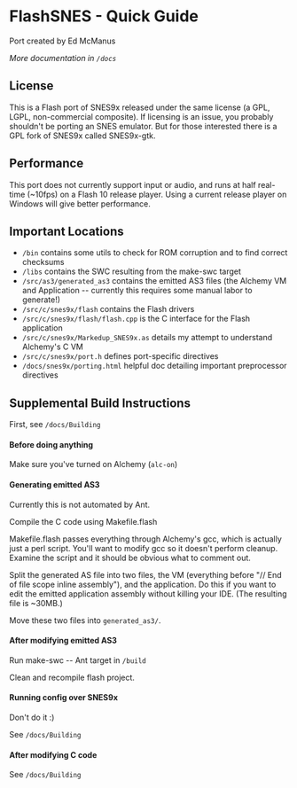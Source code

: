 FlashSNES - Quick Guide
=======================
Port created by Ed McManus

*More documentation in `/docs`*



## License ##

This is a Flash port of SNES9x released under the same license (a GPL, LGPL, non-commercial composite). If licensing is an issue, you probably shouldn't be porting an SNES emulator. But for those interested there is a GPL fork of SNES9x called SNES9x-gtk.


## Performance ##

This port does not currently support input or audio, and runs at half real-time (~10fps) on a Flash 10 release player. Using a current release player on Windows will give better performance.


## Important Locations ##

  - `/bin` contains some utils to check for ROM corruption and to find correct checksums
  - `/libs` contains the SWC resulting from the make-swc target
  - `/src/as3/generated_as3` contains the emitted AS3 files (the Alchemy VM and Application -- currently this requires some manual labor to generate!)
  - `/src/c/snes9x/flash` contains the Flash drivers
  - `/src/c/snes9x/flash/flash.cpp` is the C interface for the Flash application
  - `/src/c/snes9x/Markedup_SNES9x.as` details my attempt to understand Alchemy's C VM
  - `/src/c/snes9x/port.h` defines port-specific directives
  - `/docs/snes9x/porting.html` helpful doc detailing important preprocessor directives


## Supplemental Build Instructions ##

First, see `/docs/Building`

#### Before doing anything ####

Make sure you've turned on Alchemy (`alc-on`)

#### Generating emitted AS3 ####

Currently this is not automated by Ant.

Compile the C code using Makefile.flash

Makefile.flash passes everything through Alchemy's gcc, which is actually just a perl script. You'll want to modify gcc so it doesn't perform cleanup. Examine the script and it should be obvious what to comment out.

Split the generated AS file into two files, the VM (everything before "// End of file scope inline assembly"), and the application. Do this if you want to edit the emitted application assembly without killing your IDE. (The resulting file is ~30MB.)

Move these two files into `generated_as3/`.
 
#### After modifying emitted AS3 ####

Run make-swc -- Ant target in `/build`

Clean and recompile flash project.

#### Running config over SNES9x ####

Don't do it :)

See `/docs/Building`

#### After modifying C code ####

See `/docs/Building`